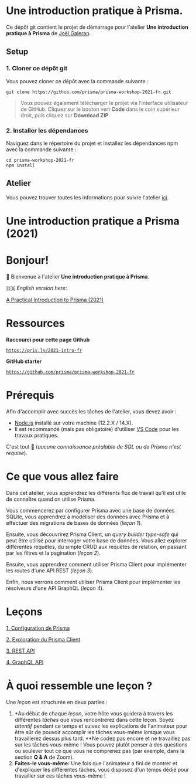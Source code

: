 # Une introduction pratique à Prisma.

Ce dépôt git contient le projet de démarrage pour l'atelier **Une introduction pratique à Prisma** de [Joël Galeran](https://twitter.com/Jolg42).

## Setup

### 1. Cloner ce dépôt git

Vous pouvez cloner ce dépôt avec la commande suivante :

```
git clone https://github.com/prisma/prisma-workshop-2021-fr.git
```

> Vous pouvez également télécharger le projet via l'interface utilisateur de GitHub. Cliquez sur le bouton vert **Code** dans le coin supérieur droit, puis cliquez sur **Download ZIP**.

### 2. Installer les dépendances

Naviguez dans le répertoire du projet et installez les dépendances npm avec la commande suivante :

```
cd prisma-workshop-2021-fr
npm install
```

## Atelier

Vous pouvez trouver toutes les informations pour suivre l'atelier [ici](https://pris.ly/2021-intro-fr).

# Une introduction pratique a Prisma (2021)

# Bonjour!

👋 Bienvenue à l'atelier **Une introduction pratique à Prisma**.

🇬🇧 *English version here:*

[A Practical Introduction to Prisma (2021)](https://github.com/nikolasburk/prisma-workshop)

# Ressources

**Raccourci pour cette page Github** 

[`https://pris.ly/2021-intro-fr`](https://pris.ly/2021-intro-fr)

**GitHub starter** 

[`https://github.com/prisma/prisma-workshop-2021-fr`](https://github.com/prisma/prisma-workshop-2021-fr)

# Prérequis

Afin d'accomplir avec succès les tâches de l'atelier, vous devez avoir :

- [Node.js](https://nodejs.org/en/) installé sur votre machine (12.2.X / 14.X).
- Il est recommandé (mais pas obligatoire) d'utiliser [VS Code](https://code.visualstudio.com/) pour les travaux pratiques.

C'est tout 🙌 (*aucune connaissance préalable de SQL ou de Prisma n'est requise*).

# Ce que vous allez faire

Dans cet atelier, vous apprendrez les différents flux de travail qu'il est utile de connaître quand on utilise Prisma.

Vous commencerez par configurer Prisma avec une base de données SQLite, vous apprendrez à modéliser des données avec Prisma et à effectuer des migrations de bases de données (*leçon 1*).

Ensuite, vous découvrirez Prisma Client, un *query builder* *type-safe* qui peut être utilisé pour interroger votre base de données. Vous allez explorer différentes requêtes, du simple CRUD aux requêtes de relation, en passant par les filtres et la pagination (*leçon 2*).

Ensuite, vous apprendrez comment utiliser Prisma Client pour implémenter les routes d'une API REST (*leçon 3*).

Enfin, nous verrons comment utiliser Prisma Client pour implémenter les résolveurs d'une API GraphQL (*leçon 4*).

# Leçons

[1. Configuration de Prisma](configuration-de-prisma.md)

[2. Exploration du Prisma Client](exploration-du-prisma-client.md)

[3. REST API](rest-api.md)

[4. GraphQL API](graphql-api.md)

# À quoi ressemble une leçon ?

Une *leçon* est structurée en deux parties :

1. *Au début de chaque *leçon*, votre hôte vous guidera à travers les différentes *tâches* que vous rencontrerez dans cette leçon. Soyez *attentif* pendant ce temps et suivez les explications de l'animateur pour être sûr de pouvoir accomplir les tâches vous-même lorsque vous travaillerez dessus plus tard. **Ne codez pas encore et ne travaillez pas sur les tâches vous-même ! Vous pouvez plutôt penser à des questions ou soulever tout ce que vous ne comprenez pas (par exemple, dans la section **Q & A** de Zoom).
2. **Faites-le vous-même:** Une fois que l'animateur a fini de montrer et d'expliquer les différentes tâches, vous disposez d'un temps dédié pour travailler sur ces tâches vous-même !